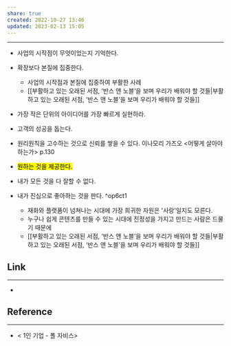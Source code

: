 ```yaml
---
share: true
created: 2022-10-27 13:46
updated: 2023-02-13 15:05
---
```


---

- 사업의 시작점이 무엇이었는지 기억한다.
- 확장보다 본질에 집중한다.
	- 사업의 시작점과 본질에 집중하여 부활한 사례
	- [[부활하고 있는 오래된 서점, ‘반스 앤 노블’을 보며 우리가 배워야 할 것들|부활하고 있는 오래된 서점, ‘반스 앤 노블’을 보며 우리가 배워야 할 것들]]
- 가장 작은 단위의 아이디어를 가장 빠르게 실현하라.
- 고객의 성공을 돕는다.
- 원리원칙을 고수하는 것으로 신뢰를 쌓을 수 있다.
  이나모리 가즈오 <어떻게 살아야 하는가> p.130

- <mark class="hltr-red">원하는 것을 제공한다.</mark>
- 내가 모든 것을 다 잘할 수 없다.
- 내가 진심으로 좋아하는 것을 판다. ^op6ct1
	- 재화와 플랫폼이 넘쳐나는 시대에 가장 희귀한 자원은 '사랑'일지도 모른다. 
	- 누구나 쉽게 콘텐츠를 만들 수 있는 시대에 진정성을 가지고 만드는 사람은 드물기 때문에 
	- [[부활하고 있는 오래된 서점, ‘반스 앤 노블’을 보며 우리가 배워야 할 것들|부활하고 있는 오래된 서점, ‘반스 앤 노블’을 보며 우리가 배워야 할 것들]] 


## Link
---
- 


## Reference
---
- < 1인 기업  - 폴 자비스>